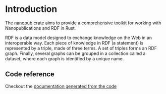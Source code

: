 # Introduction

The [nanopub crate](https://crates.io/crates/nanopub) aims to provide a comprehensive toolkit for working with Nanopublications and RDF in Rust.

RDF is a data model designed to exchange knowledge on the Web in an interoperable way. Each piece of knowledge in RDF (a statement) is represented by a triple, made of three terms. A set of triples forms an RDF graph. Finally, several graphs can be grouped in a collection called a dataset, where each graph is identified by a unique name.

## Code reference

Checkout the [documentation generated from the code](/nanopub-rs/doc/nanopub)
